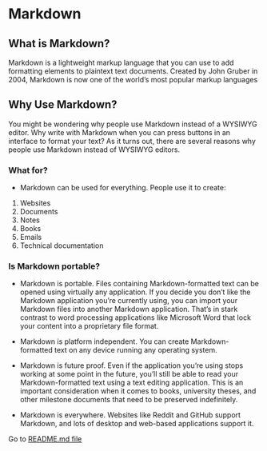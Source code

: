 # Markdown

## What is Markdown?

Markdown is a lightweight markup language that you can use to add formatting elements to plaintext text documents. Created by John Gruber in 2004, Markdown is now one of the world’s most popular markup languages

## Why Use Markdown?

You might be wondering why people use Markdown instead of a WYSIWYG editor. Why write with Markdown when you can press buttons in an interface to format your text? As it turns out, there are several reasons why people use Markdown instead of WYSIWYG editors.

### What for?
-   Markdown can be used for everything. People use it to create: 
 1. Websites 
 2. Documents 
 3. Notes 
 4. Books 
 5. Emails
 6. Technical documentation


### Is Markdown portable?    
-   Markdown is portable. Files containing Markdown-formatted text can be opened using virtually any application. If you decide you don’t like the Markdown application you’re currently using, you can import your Markdown files into another Markdown application. That’s in stark contrast to word processing applications like Microsoft Word that lock your content into a proprietary file format.
    
-   Markdown is platform independent. You can create Markdown-formatted text on any device running any operating system.
    
-   Markdown is future proof. Even if the application you’re using stops working at some point in the future, you’ll still be able to read your Markdown-formatted text using a text editing application. This is an important consideration when it comes to books, university theses, and other milestone documents that need to be preserved indefinitely.
    
-   Markdown is everywhere. Websites like Reddit and GitHub support Markdown, and lots of desktop and web-based applications support it.


Go to [README.md file](https://github.com/Vdemike/Markdown/blob/main/README.md)
